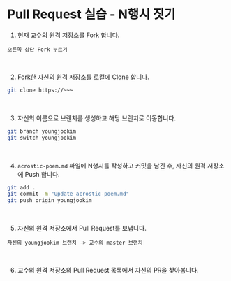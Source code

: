 # Pull Request 실습 - N행시 짓기

1. 현재 교수의 원격 저장소를 Fork 합니다.  
```
오른쪽 상단 Fork 누르기
```

<br>

2. Fork한 자신의 원격 저장소를 로컬에 Clone 합니다.  
```bash
git clone https://~~~
```

<br>

3. 자신의 이름으로 브랜치를 생성하고 해당 브랜치로 이동합니다.  
```bash
git branch youngjookim
git switch youngjookim
```

<br>

4. `acrostic-poem.md` 파일에 N행시를 작성하고 커밋을 남긴 후, 자신의 원격 저장소에 Push 합니다.
```bash
git add .
git commit -m "Update acrostic-poem.md"
git push origin youngjookim
```

<br>

5. 자신의 원격 저장소에서 Pull Request를 보냅니다.
```
자신의 youngjookim 브랜치 -> 교수의 master 브랜치
```

<br>

6. 교수의 원격 저장소의 Pull Request 목록에서 자신의 PR을 찾아봅니다.
